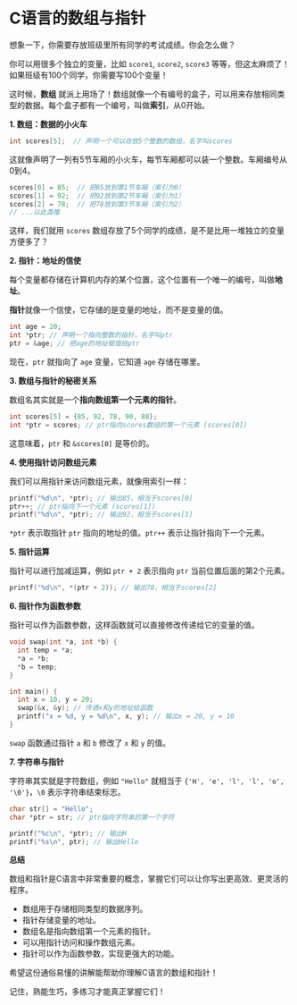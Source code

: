 # C语言的数组与指针

想象一下，你需要存放班级里所有同学的考试成绩。你会怎么做？

你可以用很多个独立的变量，比如 `score1`, `score2`, `score3` 等等，但这太麻烦了！如果班级有100个同学，你需要写100个变量！

这时候，**数组** 就派上用场了！数组就像一个有编号的盒子，可以用来存放相同类型的数据。每个盒子都有一个编号，叫做**索引**，从0开始。

**1. 数组：数据的小火车**

```c
int scores[5];  // 声明一个可以存放5个整数的数组，名字叫scores
```

这就像声明了一列有5节车厢的小火车，每节车厢都可以装一个整数。车厢编号从0到4。

```c
scores[0] = 85;  // 把85放到第1节车厢（索引为0）
scores[1] = 92;  // 把92放到第2节车厢（索引为1）
scores[2] = 78;  // 把78放到第3节车厢（索引为2）
// ...以此类推
```

这样，我们就用 `scores` 数组存放了5个同学的成绩，是不是比用一堆独立的变量方便多了？

**2. 指针：地址的信使**

每个变量都存储在计算机内存的某个位置，这个位置有一个唯一的编号，叫做**地址**。

**指针**就像一个信使，它存储的是变量的地址，而不是变量的值。

```c
int age = 20;
int *ptr; // 声明一个指向整数的指针，名字叫ptr
ptr = &age; // 把age的地址赋值给ptr
```

现在，`ptr` 就指向了 `age` 变量，它知道 `age` 存储在哪里。

**3. 数组与指针的秘密关系**

数组名其实就是一个**指向数组第一个元素的指针**。

```c
int scores[5] = {85, 92, 78, 90, 88};
int *ptr = scores; // ptr指向scores数组的第一个元素 (scores[0])
```

这意味着，`ptr` 和 `&scores[0]` 是等价的。

**4. 使用指针访问数组元素**

我们可以用指针来访问数组元素，就像用索引一样：

```c
printf("%d\n", *ptr); // 输出85，相当于scores[0]
ptr++; // ptr指向下一个元素 (scores[1])
printf("%d\n", *ptr); // 输出92，相当于scores[1]
```

`*ptr` 表示取指针 `ptr` 指向的地址的值。`ptr++` 表示让指针指向下一个元素。

**5. 指针运算**

指针可以进行加减运算，例如 `ptr + 2` 表示指向 `ptr` 当前位置后面的第2个元素。

```c
printf("%d\n", *(ptr + 2)); // 输出78，相当于scores[2]
```

**6.  指针作为函数参数**

指针可以作为函数参数，这样函数就可以直接修改传递给它的变量的值。

```c
void swap(int *a, int *b) {
  int temp = *a;
  *a = *b;
  *b = temp;
}

int main() {
  int x = 10, y = 20;
  swap(&x, &y); // 传递x和y的地址给函数
  printf("x = %d, y = %d\n", x, y); // 输出x = 20, y = 10
}
```

`swap` 函数通过指针 `a` 和 `b` 修改了 `x` 和 `y` 的值。

**7. 字符串与指针**

字符串其实就是字符数组，例如 `"Hello"` 就相当于 `{'H', 'e', 'l', 'l', 'o', '\0'}`，`\0` 表示字符串结束标志。

```c
char str[] = "Hello";
char *ptr = str; // ptr指向字符串的第一个字符

printf("%c\n", *ptr); // 输出H
printf("%s\n", ptr); // 输出Hello
```

**总结**

数组和指针是C语言中非常重要的概念，掌握它们可以让你写出更高效、更灵活的程序。

* 数组用于存储相同类型的数据序列。
* 指针存储变量的地址。
* 数组名是指向数组第一个元素的指针。
* 可以用指针访问和操作数组元素。
* 指针可以作为函数参数，实现更强大的功能。

希望这份通俗易懂的讲解能帮助你理解C语言的数组和指针！ 

记住，熟能生巧，多练习才能真正掌握它们！ 
